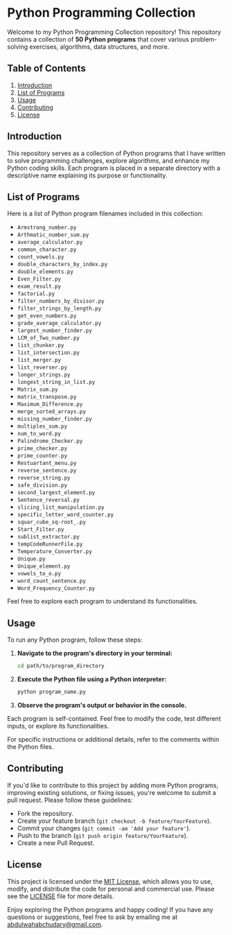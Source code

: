 # Python Programming Collection

Welcome to my Python Programming Collection repository! This repository contains a collection of **50 Python programs** that cover various problem-solving exercises, algorithms, data structures, and more.

## Table of Contents

1. [Introduction](#introduction)
2. [List of Programs](#list-of-programs)
3. [Usage](#usage)
4. [Contributing](#contributing)
5. [License](#license)

## Introduction

This repository serves as a collection of Python programs that I have written to solve programming challenges, explore algorithms, and enhance my Python coding skills. Each program is placed in a separate directory with a descriptive name explaining its purpose or functionality.

## List of Programs

Here is a list of Python program filenames included in this collection:

- `Armstrong_number.py`
- `Arthmatic_number_sum.py`
- `average_calculator.py`
- `common_character.py`
- `count_vowels.py`
- `double_characters_by_index.py`
- `double_elements.py`
- `Even_Filter.py`
- `exam_result.py`
- `factorial.py`
- `filter_numbers_by_divisor.py`
- `filter_strings_by_length.py`
- `get_even_numbers.py`
- `grade_average_calculator.py`
- `largest_number_finder.py`
- `LCM_of_Two_number.py`
- `list_chunker.py`
- `list_intersection.py`
- `list_merger.py`
- `list_reverser.py`
- `longer_strings.py`
- `longest_string_in_list.py`
- `Matrix_sum.py`
- `matrix_transpose.py`
- `Maximum_Difference.py`
- `merge_sorted_arrays.py`
- `missing_number_finder.py`
- `multiples_sum.py`
- `num_to_word.py`
- `Palindrome_Checker.py`
- `prime_checker.py`
- `prime_counter.py`
- `Restuartant_menu.py`
- `reverse_sentence.py`
- `reverse_string.py`
- `safe_division.py`
- `second_largest_element.py`
- `Sentence_reversal.py`
- `slicing_list_manipulation.py`
- `specific_letter_word_counter.py`
- `squar_cube_sq-root_.py`
- `Start_Filter.py`
- `sublist_extractor.py`
- `tempCodeRunnerFile.py`
- `Temperature_Converter.py`
- `Unique.py`
- `Unique_element.py`
- `vowels_to_o.py`
- `word_count_sentence.py`
- `Word_Frequency_Counter.py`

Feel free to explore each program to understand its functionalities.

## Usage

To run any Python program, follow these steps:

1. **Navigate to the program's directory in your terminal:**
    ```bash
    cd path/to/program_directory
    ```

2. **Execute the Python file using a Python interpreter:**
    ```bash
    python program_name.py
    ```

3. **Observe the program's output or behavior in the console.**

Each program is self-contained. Feel free to modify the code, test different inputs, or explore its functionalities.

For specific instructions or additional details, refer to the comments within the Python files.

## Contributing

If you'd like to contribute to this project by adding more Python programs, improving existing solutions, or fixing issues, you're welcome to submit a pull request. Please follow these guidelines:
- Fork the repository.
- Create your feature branch (`git checkout -b feature/YourFeature`).
- Commit your changes (`git commit -am 'Add your feature'`).
- Push to the branch (`git push origin feature/YourFeature`).
- Create a new Pull Request.

## License

This project is licensed under the [MIT License](LICENSE), which allows you to use, modify, and distribute the code for personal and commercial use. Please see the [LICENSE](LICENSE) file for more details.
  
Enjoy exploring the Python programs and happy coding! If you have any questions or suggestions, feel free to ask by emailing me at abdulwahabchudary@gmail.com.
